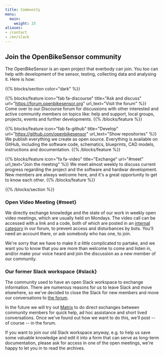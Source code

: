```yaml
---
title: Community
menu:
  main:
    weight: 25
aliases:
- /contact
- /en/slack
---
```


<section class="row td-box td-box--1 position-relative td-box--gradient td-box--height-auto">
<div class="container text-center td-arrow-down">
<span class="h4 mb-0">

# Join the OpenBikeSensor community

The OpenBikeSensor is an open project that everbody can join. You too can help
with development of the sensor, testing, collecting data and analysing it. Here is how:

</span>
</div>
</section>

{{% blocks/section color="dark" %}}
<div class="container">
<div class="row p-0">

{{% blocks/feature icon="fab fa-discourse" title="Ask and discuss" url="https://forum.openbikesensor.org" url_text="Visit the forum" %}}
Come over to our Discourse forum for discussions with other interested and active community members
on topics like: help and support, local groups, projects, events and further developments.
{{% /blocks/feature %}}

{{% blocks/feature icon="fab fa-github" title="Develop" url="https://github.com/openbikesensor" url_text="Show repositories" %}}
We publish everything we create as open source. Everything is available on GitHub,
including the software code, schematics, blueprints, CAD models, instructions
and documentation.
{{% /blocks/feature %}}

{{% blocks/feature icon="fa fa-video" title="Exchange" url="#meet" url_text="Join the meeting" %}}
We meet almost weekly to discuss current progress regarding the project and the
software and hardwar development. New members are always welcome here, and it's
a great opportunity to get to know each other.
{{% /blocks/feature %}}

</div>
</div>
{{% /blocks/section %}}

<div class="container my-5">
<div class="row p-0">
<div class="col-md-6">

### Open Video Meeting {#meet}

We directly exchange knowledge and the state of our work in weekly open video
meetings, which are usually held on Mondays. The video call can be accessed
with a link and a code, both of which are posted in an [internal
category](https://forum.openbikesensor.org/t/188) in our forum, to prevent
access and disturbances by bots. You'll need an account there, or ask somebody
who has one, to join.

We're sorry that we have to make it *a little* complicated to partake, and we
want you to know that you are more than welcome to come and listen in, and/or
make your voice heard and join the discussion as a new member of our community.

</div>
<div class="col-md-6">

### Our former Slack workspace {#slack}

The community used to have an open Slack workspace to exchange information.
There are numerous reasons for us to leave Slack and move elsewhere, so we've
decided to close the Slack for new members and move our conversations to [the
forum](https://forum.openbikesensor.org).

In the future we will try out [Matrix](https://matrix.org/) to do direct
exchanges between community members for quick help, ad hoc assistance and short
lived conversations. Once we've found out how we want to do this, we'll post -- of course -- in the forum.

If you want to join our old Slack workspace anyway, e.g. to help us save some
valuable knowledge and edit it into a form that can serve as long-term
documentation, please ask for access in one of the open meetings, we're happy to
let you in to read the archives.

</div>
</div>
</div>


